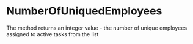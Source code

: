 # NumberOfUniquedEmployees
The method returns an integer value - the number of unique employees assigned to active tasks from the list
